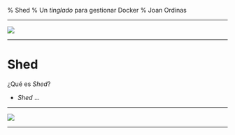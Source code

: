 % Shed
% Un _tinglado_ para gestionar Docker
% Joan Ordinas

------------------------------------------------------------------------

![](http://www.maggieblanck.com/Occupations/Images2012/O060612b.jpg)

------------------------------------------------------------------------

# Shed

¿Qué es _Shed_?

* _Shed_ ...

------------------------------------------------------------------------

![](http://www.benitomovieposter.com/catalog/images/movieposter/120240.jpg)

------------------------------------------------------------------------

<!--
vim:syntax=markdown:et:ts=4:sw=4:ai
-->
